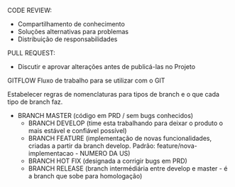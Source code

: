 
CODE REVIEW:
- Compartilhamento de conhecimento
- Soluções alternativas para problemas
- Distribuição de responsabilidades

PULL REQUEST:
- Discutir e aprovar alterações antes de publicá-las no Projeto

GITFLOW
 Fluxo de trabalho para se utilizar com o GIT

 Estabelecer regras de nomenclaturas para tipos de branch e o que cada tipo de branch faz.

 - BRANCH MASTER (código em PRD / sem bugs conhecidos)
    - BRANCH DEVELOP (time esta trabalhando para deixar o produto o mais estável e confiável possível)
    - BRANCH FEATURE (implementação de novas funcionalidades, criadas a partir da branch develop. Padrão: feature/nova-implementacao - NUMERO DA US)
    - BRANCH HOT FIX (designada a corrigir bugs em PRD)
    - BRANCH RELEASE (branch intermédiária entre develop e master - é a branch que sobe para homologação)
